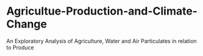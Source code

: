 # Agricultue-Production-and-Climate-Change
An Exploratory Analysis of Agriculture, Water and Air Particulates in relation to Produce

